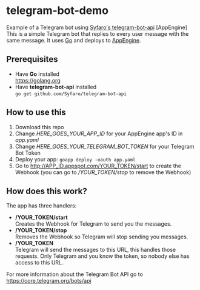 # telegram-bot-demo
Example of a Telegram bot using [Syfaro's telegram-bot-api](https://github.com/Syfaro/telegram-bot-api) [AppEngine]
This is a simple Telegram bot that replies to every user message with the same message. It uses [Go](https://golang.org) and deploys to [AppEngine](https://appengine.google.com/).

## Prerequisites
* Have **Go** installed  
https://golang.org
* Have **telegram-bot-api** installed  
```go get github.com/Syfaro/telegram-bot-api```

## How to use this
1. Download this repo
2. Change *HERE_GOES_YOUR_APP_ID* for your AppEngine app's ID in *app.yaml*
3. Change *HERE_GOES_YOUR_TELEGRAM_BOT_TOKEN* for your Telegram Bot Token
4. Deploy your app: ```goapp deploy -oauth app.yaml```
5. Go to http://APP_ID.appspot.com/YOUR_TOKEN/start to create the Webhook (you can go to */YOUR_TOKEN/stop* to remove the Webhook)

## How does this work?
The app has three handlers:
* **/YOUR_TOKEN/start**  
Creates the Webhook for Telegram to send you the messages.
* **/YOUR_TOKEN/stop**  
Removes the Webhook so Telegram will stop sending you messages.
* **/YOUR_TOKEN**  
Telegram will send the messages to this URL, this handles those requests. Only Telegram and you know the token, so nobody else has access to this URL.

For more information about the Telegram Bot API go to https://core.telegram.org/bots/api
